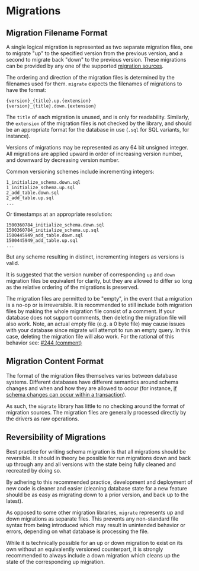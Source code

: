 # Migrations

## Migration Filename Format

A single logical migration is represented as two separate migration files, one
to migrate "up" to the specified version from the previous version, and a second
to migrate back "down" to the previous version.  These migrations can be provided
by any one of the supported [migration sources](./README.md#migration-sources).

The ordering and direction of the migration files is determined by the filenames
used for them.  `migrate` expects the filenames of migrations to have the format:

    {version}_{title}.up.{extension}
    {version}_{title}.down.{extension}

The `title` of each migration is unused, and is only for readability.  Similarly,
the `extension` of the migration files is not checked by the library, and should
be an appropriate format for the database in use (`.sql` for SQL variants, for
instance).

Versions of migrations may be represented as any 64 bit unsigned integer.
All migrations are applied upward in order of increasing version number, and
downward by decreasing version number.

Common versioning schemes include incrementing integers:

    1_initialize_schema.down.sql
    1_initialize_schema.up.sql
    2_add_table.down.sql
    2_add_table.up.sql
    ...

Or timestamps at an appropriate resolution:

    1500360784_initialize_schema.down.sql
    1500360784_initialize_schema.up.sql
    1500445949_add_table.down.sql
    1500445949_add_table.up.sql
    ...

But any scheme resulting in distinct, incrementing integers as versions is valid.

It is suggested that the version number of corresponding `up` and `down` migration
files be equivalent for clarity, but they are allowed to differ so long as the
relative ordering of the migrations is preserved.

The migration files are permitted to be "empty", in the event that a migration
is a no-op or is irreversible. It is recommended to still include both migration
files by making the whole migration file consist of a comment.
If your database does not support comments, then deleting the migration file will also work.
Note, an actual empty file (e.g. a 0 byte file) may cause issues with your database since migrate
will attempt to run an empty query. In this case, deleting the migration file will also work.
For the rational of this behavior see:
[#244 (comment)](https://github.com/solvedata/migrate/issues/244#issuecomment-510758270)

## Migration Content Format

The format of the migration files themselves varies between database systems.
Different databases have different semantics around schema changes and when and
how they are allowed to occur
(for instance, [if schema changes can occur within a transaction](https://wiki.postgresql.org/wiki/Transactional_DDL_in_PostgreSQL:_A_Competitive_Analysis)).

As such, the `migrate` library has little to no checking around the format of
migration sources.  The migration files are generally processed directly by the
drivers as raw operations.

## Reversibility of Migrations

Best practice for writing schema migration is that all migrations should be
reversible.  It should in theory be possible for run migrations down and back up
through any and all versions with the state being fully cleaned and recreated
by doing so.

By adhering to this recommended practice, development and deployment of new code
is cleaner and easier (cleaning database state for a new feature should be as
easy as migrating down to a prior version, and back up to the latest).

As opposed to some other migration libraries, `migrate` represents up and down
migrations as separate files.  This prevents any non-standard file syntax from
being introduced which may result in unintended behavior or errors, depending
on what database is processing the file.

While it is technically possible for an up or down migration to exist on its own
without an equivalently versioned counterpart, it is strongly recommended to
always include a down migration which cleans up the state of the corresponding
up migration.
